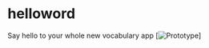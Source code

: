 # helloword
Say hello to your whole new vocabulary app
[![Prototype](https://www.figma.com/embed?embed_host=share&url=https%3A%2F%2Fwww.figma.com%2Fproto%2FsJP3elllcSu7GqGnLawunt%2F%EB%8B%A8%EC%96%B4%EC%9E%A5_%ED%94%84%EB%A1%9C%ED%86%A0%ED%83%80%EC%9E%85%3Fpage-id%3D0%253A1%26node-id%3D41%253A107%26starting-point-node-id%3D41%253A107)]
